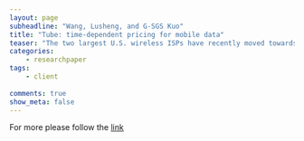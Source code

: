 ```yaml
---
layout: page
subheadline: "Wang, Lusheng, and G-SGS Kuo"
title: "Tube: time-dependent pricing for mobile data"
teaser: "The two largest U.S. wireless ISPs have recently moved towards usage-based pricing to better manage the growing demand on their networks. Yet usage-based pricing still requires ISPs to over-provision capacity for demand at peak times of the day. Time-dependent pricing (TDP) addresses this problem by considering when a user consumes data, in addition to how much is used. We present the architecture, implementation, and a user trial of an end-to-end TDP system called TUBE. TUBE creates a price-based feedback control loop between an ISP and its end users. On the ISP side, it computes TDP prices so as to balance the cost of congestion during peak periods with that of offering lower prices in less congested periods. On mobile devices, it provides a graphical user interface that allows users to respond to the offered prices either by themselves or using an ;'autopilot' mode. We conducted a pilot TUBE trial with 50 iPhone or iPad 3G data users, who were charged according to our TDP algorithms. Our results show that TDP benefits both operators and customers, flattening the temporal fluctuation of demand while allowing users to save money by choosing the time and volume of their usage."
categories:
    - researchpaper  
tags:
    - client
      
comments: true
show_meta: false
---
```



For more please follow the [link](http://ieeexplore.ieee.org/xpls/abs_all.jsp?arnumber=6141834)
